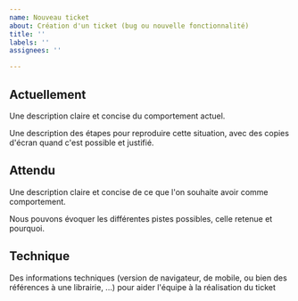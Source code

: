 ```yaml
---
name: Nouveau ticket
about: Création d'un ticket (bug ou nouvelle fonctionnalité)
title: ''
labels: ''
assignees: ''

---
```


## Actuellement

Une description claire et concise du comportement actuel.

Une description des étapes pour reproduire cette situation, avec des copies d'écran quand c'est possible et justifié.

## Attendu

Une description claire et concise de ce que l'on souhaite avoir comme comportement.

Nous pouvons évoquer les différentes pistes possibles, celle retenue et pourquoi.

## Technique

Des informations techniques (version de navigateur, de mobile, ou bien des références à une librairie, ...) pour aider l'équipe à la réalisation du ticket

